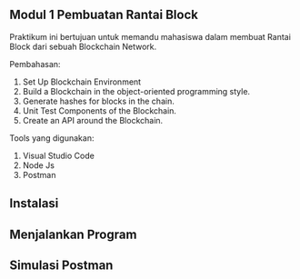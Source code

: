 ## Modul 1 Pembuatan Rantai Block

Praktikum ini bertujuan untuk memandu mahasiswa dalam membuat Rantai Block dari sebuah
Blockchain Network.

Pembahasan:

1. Set Up Blockchain Environment
2. Build a Blockchain in the object-oriented programming style.
3. Generate hashes for blocks in the chain.
4. Unit Test Components of the Blockchain.
5. Create an API around the Blockchain.

Tools yang digunakan:

1. Visual Studio Code
2. Node Js
3. Postman

## Instalasi

## Menjalankan Program

## Simulasi Postman
